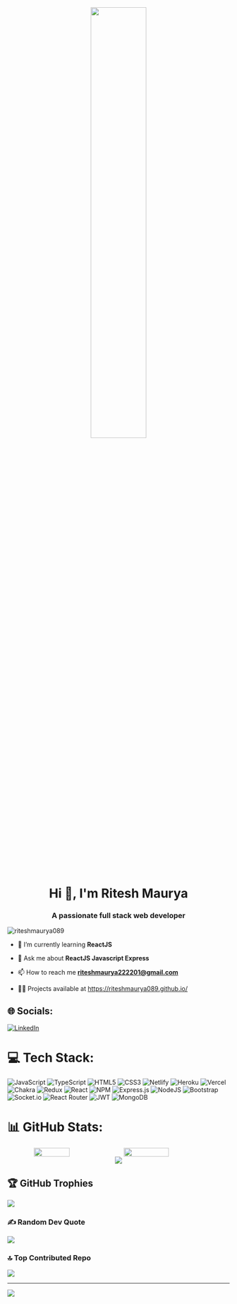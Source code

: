  
<div align="center">
 <img src="https://showmecourses.com/wp-content/uploads/2021/10/web-development.webp"style="height: 50%;">
</div>

<h1 align="center">Hi 👋, I'm Ritesh Maurya</h1>
<h3 align="center">A passionate full stack web developer</h3>

<p align="left"> <img src="https://komarev.com/ghpvc/?username=nissharma&label=Profile%20views&color=0e75b6&style=flat" alt="riteshmaurya089" /> </p>

- 🌱 I’m currently learning **ReactJS**

- 💬 Ask me about **ReactJS Javascript Express**

- 📫 How to reach me **riteshmaurya222201@gmail.com**
 
- 👨‍💻 Projects available at https://riteshmaurya089.github.io/




## 🌐 Socials:
[![LinkedIn](https://img.shields.io/badge/LinkedIn-%230077B5.svg?logo=linkedin&logoColor=white)](https://www.linkedin.com/in/ritesh-maurya-44997221a/) 
# 💻 Tech Stack:
![JavaScript](https://img.shields.io/badge/javascript-%23323330.svg?style=for-the-badge&logo=javascript&logoColor=%23F7DF1E) ![TypeScript](https://img.shields.io/badge/typescript-%23007ACC.svg?style=for-the-badge&logo=typescript&logoColor=white) ![HTML5](https://img.shields.io/badge/html5-%23E34F26.svg?style=for-the-badge&logo=html5&logoColor=white) ![CSS3](https://img.shields.io/badge/css3-%231572B6.svg?style=for-the-badge&logo=css3&logoColor=white) ![Netlify](https://img.shields.io/badge/netlify-%23000000.svg?style=for-the-badge&logo=netlify&logoColor=#00C7B7) ![Heroku](https://img.shields.io/badge/heroku-%23430098.svg?style=for-the-badge&logo=heroku&logoColor=white) ![Vercel](https://img.shields.io/badge/vercel-%23000000.svg?style=for-the-badge&logo=vercel&logoColor=white) ![Chakra](https://img.shields.io/badge/chakra-%234ED1C5.svg?style=for-the-badge&logo=chakraui&logoColor=white) ![Redux](https://img.shields.io/badge/redux-%23593d88.svg?style=for-the-badge&logo=redux&logoColor=white) ![React](https://img.shields.io/badge/react-%2320232a.svg?style=for-the-badge&logo=react&logoColor=%2361DAFB) ![NPM](https://img.shields.io/badge/NPM-%23000000.svg?style=for-the-badge&logo=npm&logoColor=white) ![Express.js](https://img.shields.io/badge/express.js-%23404d59.svg?style=for-the-badge&logo=express&logoColor=%2361DAFB) ![NodeJS](https://img.shields.io/badge/node.js-6DA55F?style=for-the-badge&logo=node.js&logoColor=white) ![Bootstrap](https://img.shields.io/badge/bootstrap-%23563D7C.svg?style=for-the-badge&logo=bootstrap&logoColor=white) ![Socket.io](https://img.shields.io/badge/Socket.io-black?style=for-the-badge&logo=socket.io&badgeColor=010101) ![React Router](https://img.shields.io/badge/React_Router-CA4245?style=for-the-badge&logo=react-router&logoColor=white) ![JWT](https://img.shields.io/badge/JWT-black?style=for-the-badge&logo=JSON%20web%20tokens) ![MongoDB](https://img.shields.io/badge/MongoDB-%234ea94b.svg?style=for-the-badge&logo=mongodb&logoColor=white)
# 📊 GitHub Stats:


<div align="center">
  <div style="display: flex;">
    <img width="40%" src="https://github-readme-stats.vercel.app/api?username=riteshmaurya089&theme=dark&hide_border=false&include_all_commits=false&count_private=false" style="vertical-align: top;" />
    <img  width="45%" src="https://github-readme-streak-stats.herokuapp.com/?user=riteshmaurya089&theme=dark&hide_border=false" />
  </div>
</div>

<div align="center" >
  <img src="https://github-readme-stats.vercel.app/api/top-langs/?username=riteshmaurya089&theme=dark&hide_border=false&include_all_commits=false&count_private=false&layout=compact" />
</div>

## 🏆 GitHub Trophies
![](https://github-profile-trophy.vercel.app/?username=riteshmaurya089&theme=onedark&no-frame=true&no-bg=true&margin-w=4)

### ✍️ Random Dev Quote
![](https://quotes-github-readme.vercel.app/api?type=horizontal&theme=radical)

### 🔝 Top Contributed Repo
![](https://github-contributor-stats.vercel.app/api?username=riteshmaurya089&limit=5&theme=dark&combine_all_yearly_contributions=true)

---
[![](https://visitcount.itsvg.in/api?id=riteshmaurya089&icon=0&color=0)](https://visitcount.itsvg.in)

<!-- Proudly created with GPRM ( https://gprm.itsvg.in ) -->
<!--

<img src="https://camo.githubusercontent.com/48ec00ed4c84e771db4a1db90b56352923a8d644452a32b434d68e97006c9337/68747470733a2f2f63686b736b696c6c732e636f6d2f77702d636f6e74656e742f75706c6f6164732f323032302f30342f504e432d416e696d617465642d42616e6e6572732e676966">






<h3 align="left">Connect with me:</h3>
<a href="https://www.linkedin.com/in/ritesh-maurya-44997221a/">
  <img width="30px" src="https://raw.githubusercontent.com/rahuldkjain/github-profile-readme-generator/master/src/images/icons/Social/linked-in-alt.svg">
</a><br>

- 🌱 I’m currently learning **ReactJS**

- 💬 Ask me about **ReactJS Javascript Express**

- 📫 How to reach me **riteshmaurya222201@gmail.com**
 
- 👨‍💻 Projects available at https://riteshmaurya089.github.io/

<p align="left">


<h3 align="left">Languages and Tools:</h3>
<p align="left"> <a href="https://www.w3schools.com/css/" target="_blank" rel="noreferrer"> <img src="https://raw.githubusercontent.com/devicons/devicon/master/icons/css3/css3-original-wordmark.svg" alt="css3" width="40" height="40"/> </a> <a href="https://www.w3.org/html/" target="_blank" rel="noreferrer"> <img src="https://raw.githubusercontent.com/devicons/devicon/master/icons/html5/html5-original-wordmark.svg" alt="html5" width="40" height="40"/> </a> <a href="https://developer.mozilla.org/en-US/docs/Web/JavaScript" target="_blank" rel="noreferrer"> <img src="https://raw.githubusercontent.com/devicons/devicon/master/icons/javascript/javascript-original.svg" alt="javascript" width="40" height="40"/> </a> <a href="https://www.mongodb.com/" target="_blank" rel="noreferrer"> <img src="https://raw.githubusercontent.com/devicons/devicon/master/icons/mongodb/mongodb-original-wordmark.svg" alt="mongodb" width="40" height="40"/> </a> <a href="https://nodejs.org" target="_blank" rel="noreferrer"> <img src="https://raw.githubusercontent.com/devicons/devicon/master/icons/nodejs/nodejs-original-wordmark.svg" alt="nodejs" width="40" height="40"/> </a> <a href="https://reactjs.org/" target="_blank" rel="noreferrer"> <img src="https://raw.githubusercontent.com/devicons/devicon/master/icons/react/react-original-wordmark.svg" alt="react" width="40" height="40"/> </a> </p>

<p><img align="left"  src="https://github-readme-stats.vercel.app/api/top-langs?username=riteshmaurya089&show_icons=true&locale=en&layout=compact" alt="riteshmaurya089" /></p>

<p>&nbsp;<img align="center" src="https://github-readme-stats.vercel.app/api?username=riteshmaurya089&show_icons=true&locale=en" alt="riteshmaurya089" /></p>

<p><img align="center" src="https://github-readme-streak-stats.herokuapp.com/?user=riteshmaurya089&" alt="nissharma" /></p>



**riteshmaurya089/riteshmaurya089** is a ✨ _special_ ✨ repository because its `README.md` (this file) appears on your GitHub profile.

Here are some ideas to get you started:

- 🔭 I’m currently working on ...
- 🌱 I’m currently learning ...
- 👯 I’m looking to collaborate on ...
- 🤔 I’m looking for help with ...
- 💬 Ask me about ...
- 📫 How to reach me: ...
- 😄 Pronouns: ...
- ⚡ Fun fact: ...
-->

